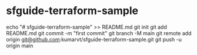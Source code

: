 # sfguide-terraform-sample
echo "# sfguide-terraform-sample" >> README.md
git init
git add README.md
git commit -m "first commit"
git branch -M main
git remote add origin git@github.com:kumarvt/sfguide-terraform-sample.git
git push -u origin main